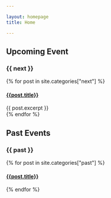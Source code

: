 ```yaml
---

layout: homepage
title: Home

---
```


## Upcoming Event

<h3 class="category-head">{{ next }}</h3>
<a name="{{ crochet | slugize }}"></a>
{% for post in site.categories["next"] %}
  <article class="archive-item">
    <h4><a href="{{ site.baseurl }}{{ post.url }}">{{post.title}}</a></h4>
    {{ post.excerpt }}
  </article>
{% endfor %}

## Past Events

<h3 class="category-head">{{ past }}</h3>
<a name="{{ crochet | slugize }}"></a>
{% for post in site.categories["past"] %}
  <article class="archive-item">
    <h4><a href="{{ site.baseurl }}{{ post.url }}">{{post.title}}</a></h4>
  </article>
{% endfor %}
